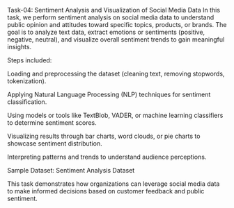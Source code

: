 Task-04: Sentiment Analysis and Visualization of Social Media Data
In this task, we perform sentiment analysis on social media data to understand public opinion and attitudes toward specific topics, products, or brands. The goal is to analyze text data, extract emotions or sentiments (positive, negative, neutral), and visualize overall sentiment trends to gain meaningful insights.

Steps included:

Loading and preprocessing the dataset (cleaning text, removing stopwords, tokenization).

Applying Natural Language Processing (NLP) techniques for sentiment classification.

Using models or tools like TextBlob, VADER, or machine learning classifiers to determine sentiment scores.

Visualizing results through bar charts, word clouds, or pie charts to showcase sentiment distribution.

Interpreting patterns and trends to understand audience perceptions.

Sample Dataset: Sentiment Analysis Dataset

This task demonstrates how organizations can leverage social media data to make informed decisions based on customer feedback and public sentiment.

